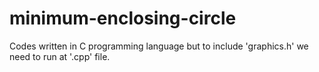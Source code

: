 # minimum-enclosing-circle
Codes written in C programming language but to include 'graphics.h' we need to run at '.cpp' file.
